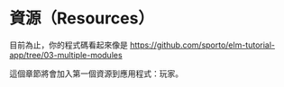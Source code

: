 # 資源（Resources）

目前為止，你的程式碼看起來像是 <https://github.com/sporto/elm-tutorial-app/tree/03-multiple-modules>

這個章節將會加入第一個資源到應用程式：玩家。
